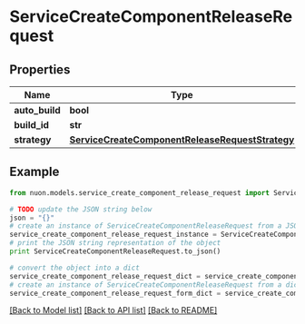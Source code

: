 # ServiceCreateComponentReleaseRequest


## Properties

Name | Type | Description | Notes
------------ | ------------- | ------------- | -------------
**auto_build** | **bool** |  | [optional] 
**build_id** | **str** |  | [optional] 
**strategy** | [**ServiceCreateComponentReleaseRequestStrategy**](ServiceCreateComponentReleaseRequestStrategy.md) |  | [optional] 

## Example

```python
from nuon.models.service_create_component_release_request import ServiceCreateComponentReleaseRequest

# TODO update the JSON string below
json = "{}"
# create an instance of ServiceCreateComponentReleaseRequest from a JSON string
service_create_component_release_request_instance = ServiceCreateComponentReleaseRequest.from_json(json)
# print the JSON string representation of the object
print ServiceCreateComponentReleaseRequest.to_json()

# convert the object into a dict
service_create_component_release_request_dict = service_create_component_release_request_instance.to_dict()
# create an instance of ServiceCreateComponentReleaseRequest from a dict
service_create_component_release_request_form_dict = service_create_component_release_request.from_dict(service_create_component_release_request_dict)
```
[[Back to Model list]](../README.md#documentation-for-models) [[Back to API list]](../README.md#documentation-for-api-endpoints) [[Back to README]](../README.md)


